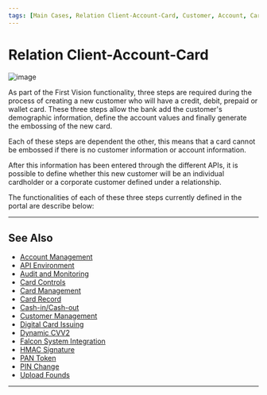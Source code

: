 ```yaml
---
tags: [Main Cases, Relation Client-Account-Card, Customer, Account, Card]
---
```



# Relation Client-Account-Card

![image](https://user-images.githubusercontent.com/111396588/223833940-818911c3-1024-4a09-9650-1e4796fc3d54.png)

As part of the First Vision functionality, three steps are required during the process of creating a new customer who will have a credit, debit, prepaid or wallet card. These three steps allow the bank add the customer's demographic information, define the account values and finally generate the embossing of the new card.

Each of these steps are dependent the other, this means that a card cannot be embossed if there is no customer information or account information.

After this information has been entered through the different APIs, it is possible to define whether this new customer will be an individual cardholder or a corporate customer defined under a relationship.

The functionalities of each of these three steps currently defined in the portal are describe below:

<!-- type: row -->

<!-- type: card
title: Account Management
description: Allows management of an accounts that holds financial information of Credit available/used.
-->

<!-- type: card
title:  Cards Management
description: Allows management of payment instrument that is used to perform financial transaction such as physical Card, Virtual Card, Wallet Token.
-->

<!-- type: card
title: Customer Management
description: Allows management of a cardholder's demographic information like Name, Address, phone numbers, etc.
-->

<!-- type: row-end -->


---

## See Also

- [Account Management](?path=docs/english/main-cases/account.md)
- [API Environment](?path=docs/english/main-cases/api-environment.md)
- [Audit and Monitoring](?path=docs/english/main-cases/audit.md)
- [Card Controls](?path=docs/english/main-cases/card-controls.md)
- [Card Management](?path=docs/english/main-cases/card.md)
- [Card Record](?path=docs/english/main-cases/record.md)
- [Cash-in/Cash-out](?path=docs/english/main-cases/cash-in-out.md)
- [Customer Management](?path=docs/english/main-cases/customer.md)
- [Digital Card Issuing](?path=docs/english/main-cases/digital.md)
- [Dynamic CVV2](?path=docs/english/main-cases/dynamic.md)
- [Falcon System Integration](?path=docs/english/main-cases/falcon.md)
- [HMAC Signature](?path=docs/english/main-cases/hmac.md)
- [PAN Token](?path=docs/english/main-cases/pan-token.md)
- [PIN Change](?path=docs/english/main-cases/pin-change.md)
- [Upload Founds](?path=docs/english/main-cases/uploads.md)

---
